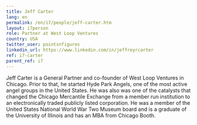 ```yaml
---
title: Jeff Carter
lang: en
permalink: /en/i7/people/jeff-carter.htm
layout: i7person
role: Partner at West Loop Ventures
country: USA
twitter_user: pointsnfigures 
linkedin_url: https://www.linkedin.com/in/jeffreyrcarter
ref: i7-carter
parent_ref: i7
---
```

Jeff Carter is a General Partner and co-founder of West Loop Ventures in Chicago. Prior to that, he started Hyde Park Angels, one of the most active angel groups in the United States. He was also was one of the catalysts that changed the Chicago Mercantile Exchange from a member run institution to an electronically traded publicly listed corporation. He was a member of the United States National World War Two Museum board and is a graduate of the University of Illinois and has an MBA from Chicago Booth.
